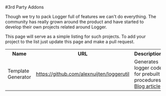 #3rd Party Addons

Though we try to pack Logger full of features we can't do everything. The community has really grown around the product and have started to develop their own projects related around Logger.

This page will serve as a simple listing for such projects. To add your project to the list just update this page and make a pull request.


<table>
  <tr>
    <th>Name</th>
    <th>URL</th>
    <th>Description</th>
  </tr>
  <tr>
    <td>Template Generator</td>
    <td><a href="https://github.com/alexnuijten/loggerutil" target="_blank">https://github.com/alexnuijten/loggerutil</a></td>
    <td>Generates logger code for prebuilt procedures. <a href="http://nuijten.blogspot.nl/2015/04/speed-up-development-with-logger.html" target="_blank">Blog article</a>.</td>
  </tr>
</table>